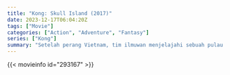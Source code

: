 ```yaml
---
title: "Kong: Skull Island (2017)"
date: 2023-12-17T06:04:20Z
tags: ["Movie"]
categories: ["Action", "Adventure", "Fantasy"]
series: ["Kong"]
summary: "Setelah perang Vietnam, tim ilmuwan menjelajahi sebuah pulau yang belum dipetakan di Pasifik, bertualang ke wilayah kekuasaan Kong yang perkasa dan harus berjuang untuk melarikan diri dari Eden yang purba."
---
```



<mux-player stream-type="on-demand"
src="https://kp3d-my.sharepoint.com/personal/ryoo_kp3d_onmicrosoft_com/_layouts/15/download.aspx?share=EdnbQFlQEFlAvw6irfONUpMBAb-YhOupAXagI-myQR_9AA" prefer-playback="mse" controls>

</mux-player>


{{< movieinfo id="293167" >}}

<script src="https://cdn.jsdelivr.net/npm/@mux/mux-player"></script>

<script type="application/ld+json ">
{
"@context": "https://schema.org/",
"@type": "VideoObject",
"name": "Kong: Skull Island",
"contentUrl": "https://stream.mux.com/4h1egVHhMzio1x3cKZ1FrvSboaFeQapTlop949FiCLY.m3u8",
"thumbnailUrl": "https://www.themoviedb.org/t/p/original/aCU67CDQiuqrO0B4RKovS2gaVCd.jpg?width=314&fit_mode=preserve&time=25",
"uploadDate": "2023-12-17T06:04:20Z",
}

</script>
